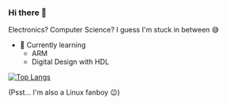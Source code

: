 ### Hi there 👋

Electronics? Computer Science? I guess I'm stuck in between :sweat_smile:

* :seedling: Currently learning
	* ARM
	* Digital Design with HDL

[![Top Langs](https://github-readme-stats.vercel.app/api/top-langs/?username=CodePurble&layout=compactshow_icons=true&theme=onedark)](https://github.com/anuraghazra/github-readme-stats)

(Psst... I'm also a Linux fanboy :wink:)
